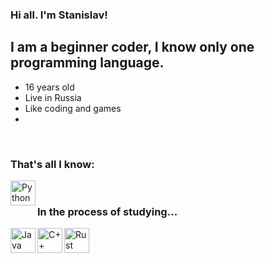 ### Hi all. I'm Stanislav!

## I am a beginner coder, I know only one programming language.
- 16 years old
- Live in Russia
- Like coding and games
- 
<br />

### That's all I know:

<img align="left" alt="Python" width="40px" src="https://maxford.ru/upload/000/u1/5/d/python-logo-small.png" />

<br />

### In the process of studying...

<img align="left" alt="Java" width="40px" src="https://cdn2.iconfinder.com/data/icons/designer-skills/128/code-programming-java-software-develop-command-language-64.png" />
<img align="left" alt="C++" width="40px" src="https://www.digiseller.ru/preview/307467/p1_1986716_c7d6ef4a.png" />
<img align="left" alt="Rust" width="40px" src="https://avatars.mds.yandex.net/i?id=0bfe30e8350c65e0580fb08f68c07f69_sr-9181527-images-thumbs&n=13" />
